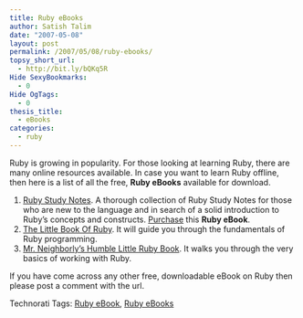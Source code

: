 ```yaml
---
title: Ruby eBooks
author: Satish Talim
date: "2007-05-08"
layout: post
permalink: /2007/05/08/ruby-ebooks/
topsy_short_url:
  - http://bit.ly/bQKq5R
Hide SexyBookmarks:
  - 0
Hide OgTags:
  - 0
thesis_title:
  - eBooks
categories:
  - ruby
---
```

Ruby is growing in popularity. For those looking at learning Ruby, there
are many online resources available. In case you want to learn Ruby
offline, then here is a list of all the free, **Ruby eBooks** available
for download.

1.  [Ruby Study Notes](http://rubylearning.com/). A thorough collection
    of Ruby Study Notes for those who are new to the language and in
    search of a solid introduction to Ruby’s concepts and constructs.
    [Purchase](http://rubylearning.com/download/downloads.html) this
    **Ruby eBook**.
2.  [The Little Book Of
    Ruby](http://www.sapphiresteel.com/The-Little-Book-Of-Ruby). It will
    guide you through the fundamentals of Ruby programming.
3.  [Mr. Neighborly’s Humble Little Ruby
    Book](http://www.infoq.com/minibooks/ruby/). It walks you through
    the very basics of working with Ruby.

If you have come across any other free, downloadable eBook on Ruby then
please post a comment with the url.

Technorati Tags: [Ruby eBook](http://technorati.com/tag/Ruby+eBook),
[Ruby eBooks](http://technorati.com/tag/Ruby+eBooks)
